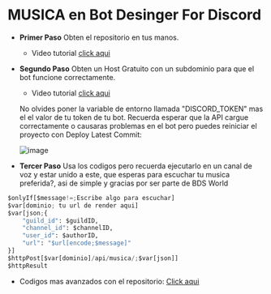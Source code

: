 # MUSICA en Bot Desinger For Discord

- **Primer Paso**
Obten el repositorio en tus manos.

   - Video tutorial [click aqui](https://github.com/IzanaonYT/MusicScript/blob/main/Tutos/githubtuto.mp4)
- **Segundo Paso**
Obten un Host Gratuito con un subdominio para que el bot funcione correctamente.
   - Video tutorial [click aqui](https://github.com/IzanaonYT/MusicScript/blob/main/Tutos/rendertuto.mp4)
   
    No olvides poner la variable de entorno llamada "DISCORD_TOKEN" mas el el valor de tu token de tu bot.
    Recuerda esperar que la API cargue correctamente o causaras problemas en el bot pero puedes reiniciar el proyecto con Deploy Latest Commit:
  
    ![image](https://github.com/user-attachments/assets/2bf52975-78c9-4974-be34-bfcf013fcc9d)


- **Tercer Paso**
Usa los codigos pero recuerda ejecutarlo en un canal de voz y estar unido a este, que esperas para escuchar tu musica preferida?, asi de simple y gracias por ser parte de BDS World

```python
$onlyIf[$message!=;Escribe algo para escuchar]
$var[dominio; tu url de render aqui]
$var[json;{
    "guild_id": $guildID,
    "channel_id": $channelID,
    "user_id": $authorID,
    "url": "$url[encode;$message]"
}]
$httpPost[$var[dominio]/api/musica/;$var[json]]
$httpResult
```

- Codigos mas avanzados con el repositorio: [Click aqui](https://github.com/IzanaonYT/MusicScript/blob/main/Tutos/codes_bdfd.md)
